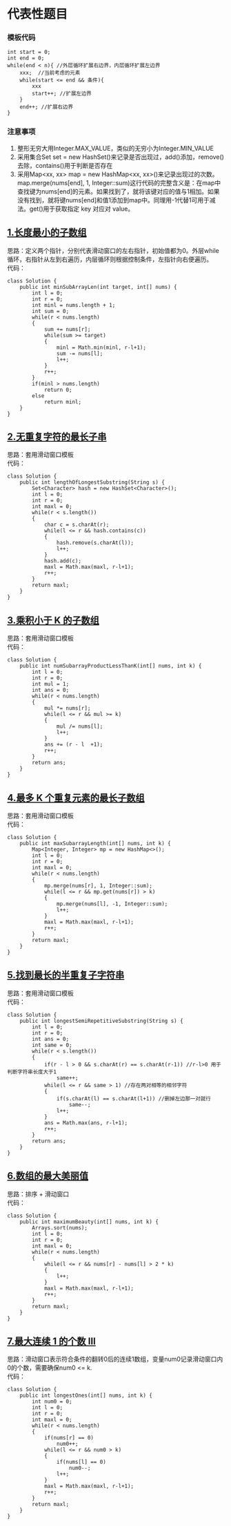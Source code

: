 # 代表性题目

### 模板代码
```
int start = 0;
int end = 0;
while(end < n){ //外层循环扩展右边界，内层循环扩展左边界
    xxx;  //当前考虑的元素
    while(start <= end && 条件){
        xxx
        start++; //扩展左边界
    }
    end++; //扩展右边界
}
```

### 注意事项
1. 整形无穷大用Integer.MAX_VALUE，类似的无穷小为Integer.MIN_VALUE  
2. 采用集合Set<Character> set = new HashSet<Character>()来记录是否出现过，add()添加，remove()去除，contains()用于判断是否存在
3. 采用Map<xx, xx> map = new HashMap<xx, xx>()来记录出现过的次数。map.merge(nums[end], 1, Integer::sum)这行代码的完整含义是：在map中查找键为nums[end]的元素。如果找到了，就将该键对应的值与1相加。如果没有找到，就将键nums[end]和值1添加到map中。同理用-1代替1可用于减法。get()用于获取指定 key 对应对 value。

## [1.长度最小的子数组](https://leetcode.cn/problems/minimum-size-subarray-sum/description/)
思路：定义两个指针，分别代表滑动窗口的左右指针，初始值都为0。外层while循环，右指针从左到右遍历，内层循环则根据控制条件，左指针向右便遍历。  
代码：
```
class Solution {
    public int minSubArrayLen(int target, int[] nums) {
        int l = 0;
        int r = 0;
        int minl = nums.length + 1;
        int sum = 0;
        while(r < nums.length)
        {
            sum += nums[r];
            while(sum >= target)
            {
                minl = Math.min(minl, r-l+1);
                sum -= nums[l];
                l++;
            }
            r++;
        }
        if(minl > nums.length)
            return 0;
        else
            return minl;
    }
}
```

## [2.无重复字符的最长子串](https://leetcode.cn/problems/longest-substring-without-repeating-characters/description/)
思路：套用滑动窗口模板  
代码：
```
class Solution {
    public int lengthOfLongestSubstring(String s) {
        Set<Character> hash = new HashSet<Character>();
        int l = 0;
        int r = 0;
        int maxl = 0;
        while(r < s.length())
        {
            char c = s.charAt(r);
            while(l <= r && hash.contains(c))
            {
                hash.remove(s.charAt(l));
                l++;
            }
            hash.add(c);
            maxl = Math.max(maxl, r-l+1);
            r++;
        }
        return maxl;
    }
}
```

## [3.乘积小于 K 的子数组](https://leetcode.cn/problems/subarray-product-less-than-k/description/)
思路：套用滑动窗口模板  
代码：
```
class Solution {
    public int numSubarrayProductLessThanK(int[] nums, int k) {
        int l = 0;
        int r = 0;
        int mul = 1;
        int ans = 0;
        while(r < nums.length)
        {
            mul *= nums[r];
            while(l <= r && mul >= k)
            {
                mul /= nums[l];
                l++;
            }
            ans += (r - l  +1);
            r++;
        }
        return ans;
    }
}
```

## [4.最多 K 个重复元素的最长子数组](https://leetcode.cn/problems/length-of-longest-subarray-with-at-most-k-frequency/description/)
思路：套用滑动窗口模板  
代码：
```
class Solution {
    public int maxSubarrayLength(int[] nums, int k) {
        Map<Integer, Integer> mp = new HashMap<>();
        int l = 0;
        int r = 0;
        int maxl = 0;
        while(r < nums.length)
        {
            mp.merge(nums[r], 1, Integer::sum);
            while(l <= r && mp.get(nums[r]) > k)
            {
                mp.merge(nums[l], -1, Integer::sum);
                l++;
            }
            maxl = Math.max(maxl, r-l+1);
            r++;
        }
        return maxl;
    }
}
```

## [5.找到最长的半重复子字符串](https://leetcode.cn/problems/find-the-longest-semi-repetitive-substring/description/)
思路：套用滑动窗口模板  
代码：
```
class Solution {
    public int longestSemiRepetitiveSubstring(String s) {
        int l = 0;
        int r = 0;
        int ans = 0;
        int same = 0;
        while(r < s.length())
        {
            if(r - l > 0 && s.charAt(r) == s.charAt(r-1)) //r-l>0 用于判断字符串长度大于1
                same++;
            while(l <= r && same > 1) //存在两对相等的相邻字符
            {
                if(s.charAt(l) == s.charAt(l+1)) //删掉左边那一对就行
                    same--;
                l++;
            }
            ans = Math.max(ans, r-l+1);
            r++;
        }
        return ans;
    }
}
```

## [6.数组的最大美丽值](https://leetcode.cn/problems/maximum-beauty-of-an-array-after-applying-operation/description/)
思路：排序 + 滑动窗口  
代码：
```
class Solution {
    public int maximumBeauty(int[] nums, int k) {
        Arrays.sort(nums);
        int l = 0;
        int r = 0;
        int maxl = 0;
        while(r < nums.length)
        {
            while(l <= r && nums[r] - nums[l] > 2 * k)
            {
                l++;
            }
            maxl = Math.max(maxl, r-l+1);
            r++;
        }
        return maxl;
    }
}
```

## [7.最大连续 1 的个数 III](https://leetcode.cn/problems/max-consecutive-ones-iii/description/)
思路：滑动窗口表示符合条件的翻转0后的连续1数组，变量num0记录滑动窗口内0的个数，需要确保num0 <= k.  
代码：
```
class Solution {
    public int longestOnes(int[] nums, int k) {
        int num0 = 0;
        int l = 0;
        int r = 0;
        int maxl = 0;
        while(r < nums.length)
        {
            if(nums[r] == 0)
                num0++;
            while(l <= r && num0 > k)
            {
                if(nums[l] == 0)
                    num0--;
                l++;
            }
            maxl = Math.max(maxl, r-l+1);
            r++;
        }
        return maxl;
    }
}
```
